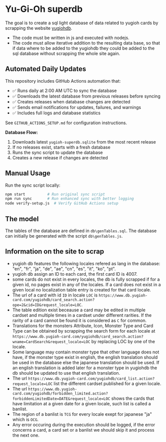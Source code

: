 # Yu-Gi-Oh superdb

The goal is to create a sql light database of data related to yugioh cards by scrapping the website [yugiohdb](https://www.db.yugioh-card.com/yugiohdb).

- The code must be written in js and executed with nodejs.
- The code must allow iterative addition to the resulting data base, so that if data where to be added to the yugiohdb they could be added to the sql database without scrapping the whole site again.

## Automated Daily Updates

This repository includes GitHub Actions automation that:

- ✅ Runs daily at 2:00 AM UTC to sync the database
- ✅ Downloads the latest database from previous releases before syncing
- ✅ Creates releases when database changes are detected  
- ✅ Sends email notifications for updates, failures, and warnings
- ✅ Includes full logs and database statistics

See `GITHUB_ACTIONS_SETUP.md` for configuration instructions.

**Database Flow:**

1. Downloads latest `yugioh-superdb.sqlite` from the most recent release
2. If no releases exist, starts with a fresh database
3. Runs the sync script to update the database
4. Creates a new release if changes are detected

## Manual Usage

Run the sync script locally:

```bash
npm start          # Run original sync script
npm run sync       # Run enhanced sync with better logging
node verify-setup.js  # Verify GitHub Actions setup
```

## The model

The tables of the database are defined in `db\genTables.sql`. The database can initially be generated with the script `db\genTables.js`.

## Information on the site to scrap

- yugioh db features the following locales refered as lang in the database: "en", "fr", "ja", "de", "ae", "cn", "es", "it", "ko", "pt".
- yugioh db assign an ID to each card, the first card ID is 4007.
- some cards do not exist in every locales, the db is fully scrapped if for a given id, no pages exist in any of the locales. If a card does not exist in a given local no localization table entry is created for that card locale.
- The url of a card with id `ID` in locale `LOC` is `https://www.db.yugioh-card.com/yugiohdb/card_search.action?ope=2&cid=ID&request_locale=LOC`.
- The table edition exist beceause a card may be edited in multiple cardset and multiple times in a cardset under different rarities. If the rarity of a card cannot be found it is considered as `C` for common.
- Translations for the monsters Attribute, Icon, Monster Type and Card Type can be obtained by scrapping the search form for each locale at `https://www.db.yugioh-card.com/yugiohdb/card_search.action?wname=CardSearch&request_locale=LOC` by replacing LOC by one of the locale.
- Some language may contain monster type that other language does not have, if the monster type exist in english, the english translation should be used in the database else the japanese translation should be used. If an english translation is added later for a monster type in yugiohdb the db should be updated to use that english translation.
- The url `https://www.db.yugioh-card.com/yugiohdb/card_list.action?request_locale=LOC` list the different cardset published for a given locale.
- The url `https://www.db.yugioh-card.com/yugiohdb/forbidden_limited.action?forbiddenLimitedDate=DATE&request_locale=LOC` shows the cards that have limitation at a given date for a given locale, such list is called a banlist.
- The region of a banlist is `TCG` for every locale exept for japanese "ja" which is `OCG`.
- Any error occuring during the execution should be logged, if the error concerns a card, a card set or a banlist we should skip it and process the next one.

